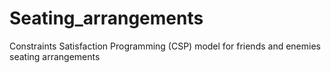# Seating_arrangements
Constraints Satisfaction Programming (CSP) model for friends and enemies seating arrangements 
